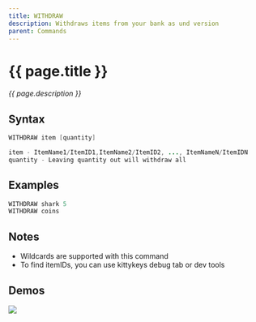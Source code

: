 ```yaml
---
title: WITHDRAW
description: Withdraws items from your bank as und version
parent: Commands
---
```


# {{ page.title }}

_{{ page.description }}_

## Syntax

```java
WITHDRAW item [quantity] 

item - ItemName1/ItemID1,ItemName2/ItemID2, ..., ItemNameN/ItemIDN
quantity - Leaving quantity out will withdraw all
```

## Examples

```java
WITHDRAW shark 5
WITHDRAW coins
```

## Notes

- Wildcards are supported with this command
- To find itemIDs, you can use kittykeys debug tab or dev tools

## Demos

![](https://i.imgur.com/MJftNNl.gif)

